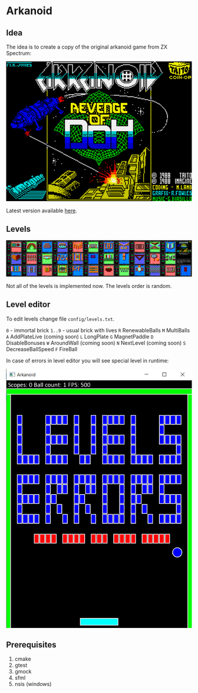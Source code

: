 # Arkanoid

## Idea

The idea is to create a copy of the original arkanoid game from ZX Spectrum:

![image-20200108163600764](ReadMe/image-20200108163600764.png)

Latest version available [here](https://github.com/marleeeeeey/PublicStore/tree/master/releases).

## Levels

![image-20200108163721990](ReadMe/image-20200108163721990.png)

Not all of the levels is implemented now. The levels order is random.

## Level editor

To edit levels change file `config/levels.txt`. 

`0` - immortal brick
`1..9` - usual brick with lives
`R` RenewableBalls
`M` MultiBalls
`A` AddPlateLive (coming soon)
`L` LongPlate
`G` MagnetPaddle
`D` DisableBonuses
`W` AroundWall (coming soon)
`N` NextLevel (coming soon)
`S` DecreaseBallSpeed
`F` FireBall

In case of errors in level editor you will see special level in runtime:

![image-20200108162548083](ReadMe/image-20200108162548083.png)

## Prerequisites

1. cmake
2. gtest
3. gmock
4. sfml
5. nsis (windows)

